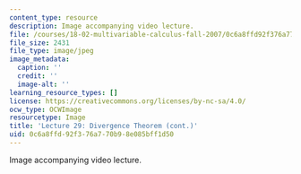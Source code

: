```yaml
---
content_type: resource
description: Image accompanying video lecture.
file: /courses/18-02-multivariable-calculus-fall-2007/0c6a8ffd92f376a770b98e085bff1d50_29.jpg
file_size: 2431
file_type: image/jpeg
image_metadata:
  caption: ''
  credit: ''
  image-alt: ''
learning_resource_types: []
license: https://creativecommons.org/licenses/by-nc-sa/4.0/
ocw_type: OCWImage
resourcetype: Image
title: 'Lecture 29: Divergence Theorem (cont.)'
uid: 0c6a8ffd-92f3-76a7-70b9-8e085bff1d50
---
```

Image accompanying video lecture.